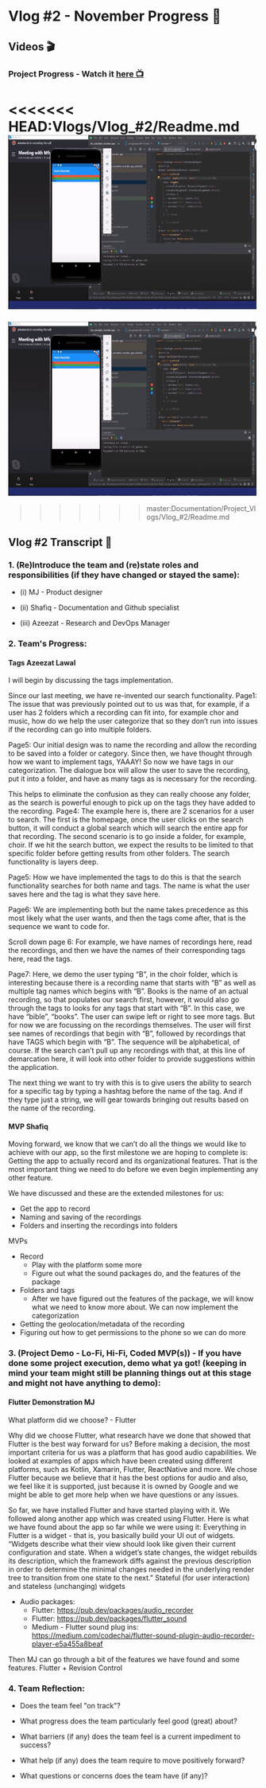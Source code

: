 # Vlog #2 - November Progress :movie_camera:

## Videos :clapper:

### Project Progress - Watch it [here :tv:](https://www.youtube.com/watch?v=sNL53eWDvYE&ab_channel=NotAToaster94)
<<<<<<< HEAD:Vlogs/Vlog_#2/Readme.md
[<img src="https://github.com/NotJustCode3/The_Complete_Recorder/blob/develop/Miscellaneous/Vlog%202%20thumbnail.png" width="500" height="350">](https://www.youtube.com/watch?v=sNL53eWDvYE&ab_channel=NotAToaster94)
=======
[<img src="https://github.com/NotJustCode3/The_Complete_Recorder/blob/master/Documentation/Miscellaneous/Vlog%202%20thumbnail.png" width="500" height="350">](https://www.youtube.com/watch?v=sNL53eWDvYE&ab_channel=NotAToaster94)
>>>>>>> master:Documentation/Project_Vlogs/Vlog_#2/Readme.md

## Vlog #2 Transcript :scroll:

### **1. (Re)Introduce the team and (re)state roles and responsibilities (if they have changed or stayed the same):**

  - (i)    MJ - Product designer
  
  - (ii)   Shafiq - Documentation and Github specialist

  - (iii)  Azeezat - Research and DevOps Manager

### **2. Team's Progress:**

#### **Tags** Azeezat Lawal
I will begin by discussing the tags implementation.

Since our last meeting, we have re-invented our search functionality. Page1: The issue that was previously pointed out to us was that, for example, if a user has 2 folders which a recording can fit into, for example chor and music, how do we help the user categorize that so they don’t run into issues if the recording can go into multiple folders.

Page5: Our initial design was to name the recording and allow the recording to be saved into a folder or category. Since then, we have thought through how we want to implement tags, YAAAY! So now we have tags in our categorization. The dialogue box will allow the user to save the recording, put it into a folder, and have as many tags as is necessary for the recording.

This helps to eliminate the confusion as they can really choose any folder, as the search is powerful enough to pick up on the tags they have added to the recording. Page4: The example here is, there are 2 scenarios for a user to search. The first is the homepage, once the user clicks on the search button, it will conduct a global search which will search the entire app for that recording. The second scenario is to go inside a folder, for example, choir. If we hit the search button, we expect the results to be limited to that specific folder before getting results from other folders. The search functionality is layers deep.

Page5: How we have implemented the tags to do this is that the search functionality searches for both name and tags. The name is what the user saves here and the tag is what they save here. 

Page6: We are implementing both but the name takes precedence as this most likely what the user wants, and then the tags come after, that is the sequence we want to code for. 

Scroll down page 6: For example, we have names of recordings here, read the recordings, and then we have the names of their corresponding tags here, read the tags. 

Page7: Here, we demo the user typing “B”, in the choir folder, which is interesting because there is a recording name that starts with “B” as well as multiple tag names which begins with “B”. Books is the name of an actual recording, so that populates our search first, however, it would also go through the tags to looks for any tags that start with “B”. In this case, we have “bible”, “books”. The user can swipe left or right to see more tags. But for now we are focussing on the recordings themselves. The user will first see names of recordings that begin with “B”, followed by recordings that have TAGS which begin with “B”. The sequence will be alphabetical, of course. If the search can’t pull up any recordings with that, at this line of demarcation here, it will look into other folder to provide suggestions within the application.

The next thing we want to try with this is to give users the ability to search for a specific tag by typing a hashtag before the name of the tag. And if they type just a string, we will gear towards bringing out results based on the name of the recording.

#### **MVP** Shafiq
Moving forward, we know that we can’t do all the things we would like to achieve with our app, so the first milestone we are hoping to complete is: Getting the app to actually record and its organizational features. That is the most important thing we need to do before we even begin implementing any other feature.

We have discussed and these are the extended milestones for us:
  - Get the app to record
  - Naming and saving of the recordings
  - Folders and inserting the recordings into folders 

MVPs
  - Record
      - Play with the platform some more
      - Figure out what the sound packages do, and the features of the package
  - Folders and tags
      - After we have figured out the features of the package, we will know what we need to know more about. We can now implement the categorization
  - Getting the geolocation/metadata of the recording
  - Figuring out how to get permissions to the phone so we can do more


### **3. (Project Demo - Lo-Fi, Hi-Fi, Coded MVP(s)) -  If you have done some project execution, demo what ya got! (keeping in mind your team might still be planning  things out at this stage and might not have anything to demo):**

#### **Flutter Demonstration** MJ
What platform did we choose? - Flutter

Why did we choose Flutter, what research have we done that showed that Flutter is the best way forward for us?
Before making a decision, the most important criteria for us was a platform that has good audio capabilities. We looked at examples of apps which have been created using different platforms, such as Kotlin, Xamarin, Flutter, ReactNative and more. We chose Flutter because we believe that it has the best options for audio and also, we feel like it is supported, just because it is owned by Google and we might be able to get more help when we have questions or any issues.

So far, we have installed Flutter and have started playing with it. We followed along another app which was created using Flutter. Here is what we have found about the app so far while we were using it:
Everything in Flutter is a widget - that is, you basically build your UI out of widgets.
“Widgets describe what their view should look like given their current configuration and state. When a widget’s state changes, the widget rebuilds its description, which the framework diffs against the previous description in order to determine the minimal changes needed in the underlying render tree to transition from one state to the next.”
Stateful (for user interaction) and stateless (unchanging) widgets

  - Audio packages: 	
      - Flutter: https://pub.dev/packages/audio_recorder 
      - Flutter: https://pub.dev/packages/flutter_sound 
      - Medium - Flutter sound plug ins: https://medium.com/codechai/flutter-sound-plugin-audio-recorder-player-e5a455a8beaf 

Then MJ can go through a bit of the features we have found and some features.
Flutter + Revision Control
        
### **4.  Team Reflection:**

  - Does the team feel "on track"?

  - What progress does the team particularly feel good (great) about?

  - What barriers (if any) does the team feel is a current impediment to success?

  - What help (if any) does the team require to move positively forward?

  - What questions or concerns does the team have (if any)?
